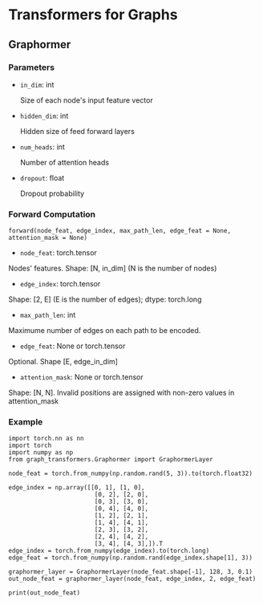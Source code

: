 # Transformers for Graphs

## Graphormer

### Parameters

* ```in_dim```: int

  Size of each node's input feature vector
* ```hidden_dim```: int
  
  Hidden size of feed forward layers
  
* ```num_heads```: int

  Number of attention heads
  
* ```dropout```: float
  
  Dropout probability
  
### Forward Computation
```
forward(node_feat, edge_index, max_path_len, edge_feat = None, attention_mask = None)
```
* ```node_feat```: torch.tensor

Nodes' features. Shape: [N, in_dim] (N is the number of nodes)

* ```edge_index```: torch.tensor

Shape: [2, E] (E is the number of edges); dtype: torch.long

* ```max_path_len```: int

Maximume number of edges on each path to be encoded.

* ```edge_feat```: None or torch.tensor

Optional. Shape [E, edge_in_dim]

* ```attention_mask```: None or torch.tensor

Shape: [N, N]. Invalid positions are assigned with non-zero values in attention_mask

### Example
```
import torch.nn as nn
import torch
import numpy as np
from graph_transformers.Graphormer import GraphormerLayer

node_feat = torch.from_numpy(np.random.rand(5, 3)).to(torch.float32)

edge_index = np.array([[0, 1], [1, 0],
                        [0, 2], [2, 0],
                        [0, 3], [3, 0],
                        [0, 4], [4, 0],
                        [1, 2], [2, 1],
                        [1, 4], [4, 1],
                        [2, 3], [3, 2],
                        [2, 4], [4, 2], 
                        [3, 4], [4, 3],]).T
edge_index = torch.from_numpy(edge_index).to(torch.long)
edge_feat = torch.from_numpy(np.random.rand(edge_index.shape[1], 3))

graphormer_layer = GraphormerLayer(node_feat.shape[-1], 128, 3, 0.1)
out_node_feat = graphormer_layer(node_feat, edge_index, 2, edge_feat)

print(out_node_feat)
```
